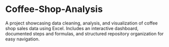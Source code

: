# Coffee-Shop-Analysis
A project showcasing data cleaning, analysis, and visualization of coffee shop sales data using Excel. Includes an interactive dashboard, documented steps and formulas, and structured repository organization for easy navigation.
